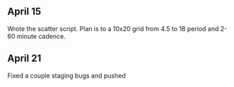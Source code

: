 ## April 15

Wrote the scatter script. Plan is to a 10x20 grid from 4.5 to 18 period and 2-60 minute cadence.

## April 21

Fixed a couple staging bugs and pushed